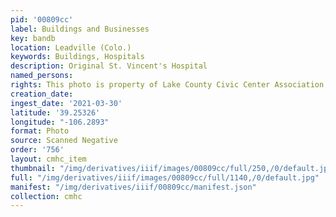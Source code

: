 ```yaml
---
pid: '00809cc'
label: Buildings and Businesses
key: bandb
location: Leadville (Colo.)
keywords: Buildings, Hospitals
description: Original St. Vincent's Hospital
named_persons: 
rights: This photo is property of Lake County Civic Center Association.
creation_date: 
ingest_date: '2021-03-30'
latitude: '39.25326'
longitude: "-106.2893"
format: Photo
source: Scanned Negative
order: '756'
layout: cmhc_item
thumbnail: "/img/derivatives/iiif/images/00809cc/full/250,/0/default.jpg"
full: "/img/derivatives/iiif/images/00809cc/full/1140,/0/default.jpg"
manifest: "/img/derivatives/iiif/00809cc/manifest.json"
collection: cmhc
---
```

